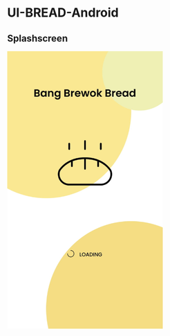 # UI-BREAD-Android

<h2>Splashscreen</h2>
<img width="360" src="https://github.com/maldimz/UI-BREAD-Android/blob/main/Images/IMK%20UI%20BREAD-123200047-01.jpg">


<!-- ![alt text](https://github.com/maldimz/UI-BREAD-Android/blob/main/Images/IMK%20UI%20BREAD-123200047-01.jpg?raw=true) -->
